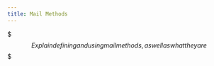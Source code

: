 ```yaml
---
title: Mail Methods
---
```


$$$
Explain defining and using mail methods, as well as what they are
$$$